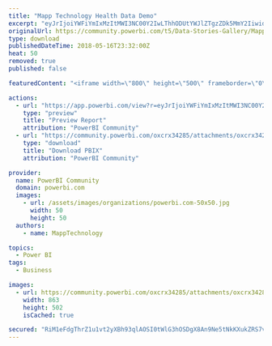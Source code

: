 ```yaml
---
title: "Mapp Technology Health Data Demo"
excerpt: "eyJrIjoiYWFiYmIxMzItMWI3NC00Y2IwLThhODUtYWJlZTgzZDk5MmY2IiwidCI6IjBlZjJiNjkwLWUwN2MtNDA3MS1iZjRjLWU5ZDI5MzdhNThjYiIsImMiOjF9"
originalUrl: https://community.powerbi.com/t5/Data-Stories-Gallery/Mapp-Technology-Health-Data-Demo/m-p/419326
type: download
publishedDateTime: 2018-05-16T23:32:00Z
heat: 50
removed: true
published: false

featuredContent: "<iframe width=\"800\" height=\"500\" frameborder=\"0\" src=\"https://app.powerbi.com/view?r=eyJrIjoiYWFiYmIxMzItMWI3NC00Y2IwLThhODUtYWJlZTgzZDk5MmY2IiwidCI6IjBlZjJiNjkwLWUwN2MtNDA3MS1iZjRjLWU5ZDI5MzdhNThjYiIsImMiOjF9\"></iframe>"

actions:
  - url: "https://app.powerbi.com/view?r=eyJrIjoiYWFiYmIxMzItMWI3NC00Y2IwLThhODUtYWJlZTgzZDk5MmY2IiwidCI6IjBlZjJiNjkwLWUwN2MtNDA3MS1iZjRjLWU5ZDI5MzdhNThjYiIsImMiOjF9"
    type: "preview"
    title: "Preview Report"
    attribution: "PowerBI Community"
  - url: "https://community.powerbi.com/oxcrx34285/attachments/oxcrx34285/DataStoriesGallery/1899/3/Mapp%20Technology%20Health%20BI%20Demo%20-%20Sample%20Data.pbix"
    type: "download"
    title: "Download PBIX"
    attribution: "PowerBI Community"

provider:
  name: PowerBI Community
  domain: powerbi.com
  images:
    - url: /assets/images/organizations/powerbi.com-50x50.jpg
      width: 50
      height: 50
  authors:
    - name: MappTechnology

topics:
  - Power BI
tags:
  - Business

images:
  - url: https://community.powerbi.com/oxcrx34285/attachments/oxcrx34285/DataStoriesGallery/1899/2/SampleClaims.png
    width: 863
    height: 502
    isCached: true

secured: "RiM1eFdgThrZ1u1vt2yXBh93qlAOSI0tWlG3hOSDgX8An9Ne5tNkKXukZRS7vEc6dhD4imxahZcYuTw2CkqXfOdz5cb7VrkS+GhykKRUKsQfgYGdxg9IzlwlZUfo7BfI/p9mEaP1rMPrhb51po7DEyUJUz7LfWG2jEK64bHIDxm45COfBrtcoGPeZYG6x40oJilEyEUDQ06P6fmvVm1qgwt1vGYfmKb3PXcrjhpVBJa86wwjxxGp/n5Df8VAr99OoC7ZD0mYn/VUhJ7F9w9HFdjh/qsdLJOLdbq3zjGjDPddWrRd+rZz7y//P5KeZJiwd4eR4/nDByfxeasE6o5Hfv1pNZruJskWeZePkLBKrcVOx1g08Z02IKXNALbhHhrd3pGuNp6cRixgqU6R7tWYoA==;ig3uXNiHsdYx/0/Lv/Mhcw=="
---
```


